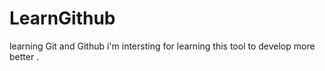 # LearnGithub
learning Git and Github
i'm intersting for learning this tool to develop more better .
